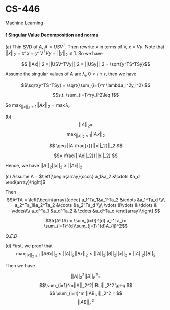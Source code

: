 # CS-446

Machine Learning
#### 1 Singular Value Decomposition and norms
(a) Thin SVD of A, $A = USV^T$. Then rewrite  x in terms of V, $x = Vy$. 
Note that $||x||_2 = x^Tx = y^TV^TVy = ||y||_2 \leq 1$.
So we have 

$$ ||Ax||_2 =||USV^TVy||_2 = ||USy||_2 = \sqrt{y^TS^TSy}$$

Assume the singular values of A are $\lambda_i, 0 < i \leq r$, then we have 

$$\sqrt{y^TS^TSy} = \sqrt{\sum_{i=1}^r \lambda_i^2y_i^2} $$

$$s.t. \sum_{i=1}^ry_i^2\leq 1$$

So $\max_{||x||_2\leq1}||Ax||_2 = \max \lambda_i$.


(b)
$$||A||_2 =$$
$$\max_{||x||_2\leq1} ||Ax||_2$$

$$ \geq ||A \frac{x}{||x||_2}||_2 $$ 

$$= \frac{||Ax||_2}{||x||_2} $$

Hence, we have $||A||_2||x||_2 \geq ||Ax||_2$

(c)
Assume A = $\left[\begin{array}{cccc} 
a_1&a_2 &\cdots &a_d
\end{array}\right]$


Then $$A^TA = \left[\begin{array}{cccc} 
a_1^Ta_1&a_1^Ta_2 &\cdots &a_1^Ta_d \\\\
a_2^Ta_1&a_2^Ta_2 &\cdots &a_2^Ta_d \\\\
\vdots &\vdots & \ddots & \vdots\\\\
a_d^Ta_1 &a_d^Ta_2 & \cdots &a_d^Ta_d
\end{array}\right]
$$


$$tr(A^TA) = \sum_{i=0}^{d} a_i^Ta_i= \sum_{i=1}^{d}\sum_{j=1}^{d}A_{ij}^2$$

$Q.E.D$


(d)
First, we proof that
 $$\max_{||x||_2\leq1} ||ABx||_2 \leq ||A||_2||Bx||_2\leq ||A||_2 ||B||_2 ||x||_2 = ||A||_2 ||B||_2$$

Then we have

$$||A||_2^2 ||B||_F^2 = $$ 
$$\sum_{i=1}^m||A||_2^2||B:,i||_2^2 \geq $$ 
$$ \sum_{i=1}^m ||AB;,i||_2^2 = $$
$$||AB||_F^2$$
